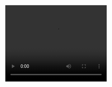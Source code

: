 <video width="320" height="240" controls>
  <source src="\Video\工具演示.mp4" type="video/mp4">
  Your browser does not support the video tag.
</video>
